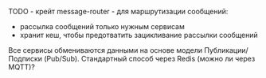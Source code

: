 TODO - крейт message-router - для маршрутизации сообщений:

- рассылка сообщений только нужным сервисам
- хранит кеш, чтобы предотватить зацикливание рассылки сообщений

Все сервисы обмениваются данными на основе модели Публикации/Подписки (Pub/Sub). Стандартный способ
через Redis (можно ли через MQTT)?

